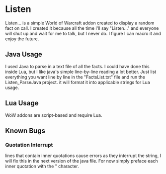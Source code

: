 # Listen
Listen... is a simple World of Warcraft addon created to display a random fact on call. I created it because all the time I'll say "Listen..." and everyone will shut up and wait for me to talk, but I never do. I figure I can macro it and enjoy the future.

## Java Usage
I used Java to parse in a text file of all the facts. I could have done this inside Lua, but I like java's simple line-by-line reading a lot better. Just list everything you want line by line in the  "FactsList.txt" file and run the Listen_ParseJava project. it will format it into  applicable strings for Lua usage.

## Lua Usage
WoW addons are script-based and require Lua.

## Known Bugs
### Quotation Interrupt
lines that contain inner quotations cause errors as they interrupt the string, I will fix this in the next version of the java file. For now simply preface each inner quotation with the \" character.
